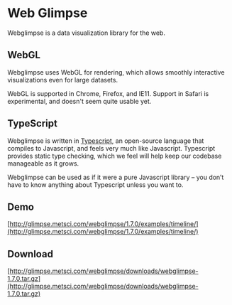 # Web Glimpse

Webglimpse is a data visualization library for the web.


## WebGL

Webglimpse uses WebGL for rendering, which allows smoothly interactive visualizations even for large datasets.

WebGL is supported in Chrome, Firefox, and IE11. Support in Safari is experimental, and doesn't seem quite usable yet.


## TypeScript

Webglimpse is written in [Typescript](http://www.typescriptlang.org/), an open-source language that compiles to Javascript, and feels very much like Javascript. Typescript provides static type checking, which we feel will help keep our codebase manageable as it grows.

Webglimpse can be used as if it were a pure Javascript library – you don’t have to know anything about Typescript unless you want to.


## Demo

[http://glimpse.metsci.com/webglimpse/1.7.0/examples/timeline/](http://glimpse.metsci.com/webglimpse/1.7.0/examples/timeline/)


## Download

[http://glimpse.metsci.com/webglimpse/downloads/webglimpse-1.7.0.tar.gz](http://glimpse.metsci.com/webglimpse/downloads/webglimpse-1.7.0.tar.gz)
